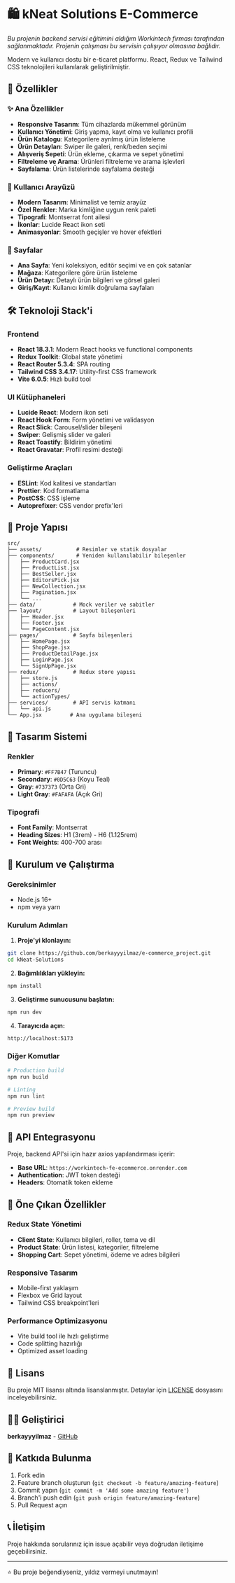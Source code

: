 # 🛍️ kNeat Solutions E-Commerce

_Bu projenin backend servisi eğitimini aldığım Workintech firması tarafından sağlanmaktadır. Projenin çalışması bu servisin çalışıyor olmasına bağlıdır._

Modern ve kullanıcı dostu bir e-ticaret platformu. React, Redux ve Tailwind CSS teknolojileri kullanılarak geliştirilmiştir.

## 🚀 Özellikler

### ✨ Ana Özellikler

- **Responsive Tasarım**: Tüm cihazlarda mükemmel görünüm
- **Kullanıcı Yönetimi**: Giriş yapma, kayıt olma ve kullanıcı profili
- **Ürün Katalogu**: Kategorilere ayrılmış ürün listeleme
- **Ürün Detayları**: Swiper ile galeri, renk/beden seçimi
- **Alışveriş Sepeti**: Ürün ekleme, çıkarma ve sepet yönetimi
- **Filtreleme ve Arama**: Ürünleri filtreleme ve arama işlevleri
- **Sayfalama**: Ürün listelerinde sayfalama desteği

### 🎨 Kullanıcı Arayüzü

- **Modern Tasarım**: Minimalist ve temiz arayüz
- **Özel Renkler**: Marka kimliğine uygun renk paleti
- **Tipografi**: Montserrat font ailesi
- **İkonlar**: Lucide React ikon seti
- **Animasyonlar**: Smooth geçişler ve hover efektleri

### 📱 Sayfalar

- **Ana Sayfa**: Yeni koleksiyon, editör seçimi ve en çok satanlar
- **Mağaza**: Kategorilere göre ürün listeleme
- **Ürün Detayı**: Detaylı ürün bilgileri ve görsel galeri
- **Giriş/Kayıt**: Kullanıcı kimlik doğrulama sayfaları

## 🛠️ Teknoloji Stack'i

### Frontend

- **React 18.3.1**: Modern React hooks ve functional components
- **Redux Toolkit**: Global state yönetimi
- **React Router 5.3.4**: SPA routing
- **Tailwind CSS 3.4.17**: Utility-first CSS framework
- **Vite 6.0.5**: Hızlı build tool

### UI Kütüphaneleri

- **Lucide React**: Modern ikon seti
- **React Hook Form**: Form yönetimi ve validasyon
- **React Slick**: Carousel/slider bileşeni
- **Swiper**: Gelişmiş slider ve galeri
- **React Toastify**: Bildirim yönetimi
- **React Gravatar**: Profil resimi desteği

### Geliştirme Araçları

- **ESLint**: Kod kalitesi ve standartları
- **Prettier**: Kod formatlama
- **PostCSS**: CSS işleme
- **Autoprefixer**: CSS vendor prefix'leri

## 📁 Proje Yapısı

```
src/
├── assets/           # Resimler ve statik dosyalar
├── components/       # Yeniden kullanılabilir bileşenler
│   ├── ProductCard.jsx
│   ├── ProductList.jsx
│   ├── BestSeller.jsx
│   ├── EditorsPick.jsx
│   ├── NewCollection.jsx
│   ├── Pagination.jsx
│   └── ...
├── data/            # Mock veriler ve sabitler
├── layout/          # Layout bileşenleri
│   ├── Header.jsx
│   ├── Footer.jsx
│   └── PageContent.jsx
├── pages/           # Sayfa bileşenleri
│   ├── HomePage.jsx
│   ├── ShopPage.jsx
│   ├── ProductDetailPage.jsx
│   ├── LoginPage.jsx
│   └── SignUpPage.jsx
├── redux/           # Redux store yapısı
│   ├── store.js
│   ├── actions/
│   ├── reducers/
│   └── actionTypes/
├── services/        # API servis katmanı
│   └── api.js
└── App.jsx         # Ana uygulama bileşeni
```

## 🎨 Tasarım Sistemi

### Renkler

- **Primary**: `#FF7B47` (Turuncu)
- **Secondary**: `#0D5C63` (Koyu Teal)
- **Gray**: `#737373` (Orta Gri)
- **Light Gray**: `#FAFAFA` (Açık Gri)

### Tipografi

- **Font Family**: Montserrat
- **Heading Sizes**: H1 (3rem) - H6 (1.125rem)
- **Font Weights**: 400-700 arası

## 🚀 Kurulum ve Çalıştırma

### Gereksinimler

- Node.js 16+
- npm veya yarn

### Kurulum Adımları

1. **Proje'yi klonlayın:**

```bash
git clone https://github.com/berkayyyilmaz/e-commerce_project.git
cd kNeat-Solutions
```

2. **Bağımlılıkları yükleyin:**

```bash
npm install
```

3. **Geliştirme sunucusunu başlatın:**

```bash
npm run dev
```

4. **Tarayıcıda açın:**

```
http://localhost:5173
```

### Diğer Komutlar

```bash
# Production build
npm run build

# Linting
npm run lint

# Preview build
npm run preview
```

## 🔗 API Entegrasyonu

Proje, backend API'si için hazır axios yapılandırması içerir:

- **Base URL**: `https://workintech-fe-ecommerce.onrender.com`
- **Authentication**: JWT token desteği
- **Headers**: Otomatik token ekleme

## 🌟 Öne Çıkan Özellikler

### Redux State Yönetimi

- **Client State**: Kullanıcı bilgileri, roller, tema ve dil
- **Product State**: Ürün listesi, kategoriler, filtreleme
- **Shopping Cart**: Sepet yönetimi, ödeme ve adres bilgileri

### Responsive Tasarım

- Mobile-first yaklaşım
- Flexbox ve Grid layout
- Tailwind CSS breakpoint'leri

### Performance Optimizasyonu

- Vite build tool ile hızlı geliştirme
- Code splitting hazırlığı
- Optimized asset loading

## 📄 Lisans

Bu proje MIT lisansı altında lisanslanmıştır. Detaylar için [LICENSE](LICENSE) dosyasını inceleyebilirsiniz.

## 👨‍💻 Geliştirici

**berkayyyilmaz** - [GitHub](https://github.com/berkayyyilmaz)

## 🤝 Katkıda Bulunma

1. Fork edin
2. Feature branch oluşturun (`git checkout -b feature/amazing-feature`)
3. Commit yapın (`git commit -m 'Add some amazing feature'`)
4. Branch'i push edin (`git push origin feature/amazing-feature`)
5. Pull Request açın

## 📞 İletişim

Proje hakkında sorularınız için issue açabilir veya doğrudan iletişime geçebilirsiniz.

---

⭐ Bu proje beğendiyseniz, yıldız vermeyi unutmayın!
